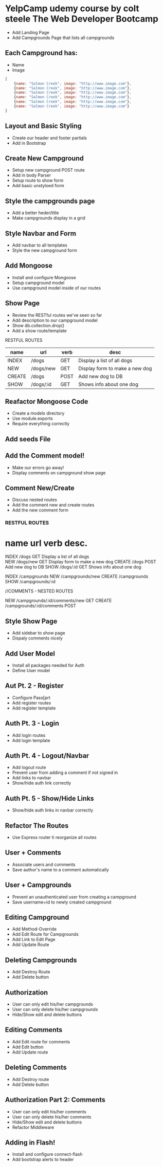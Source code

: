# YelpCamp udemy course by colt steele The Web Developer Bootcamp

* Add Landing Page
* Add Campgrounds Page that lists all campgrounds

## Each Campground has:

* Name
* Image

```js
[
    {name: "Salmon Creek", image: "http://www.image.com"},
    {name: "Salmon Creek", image: "http://www.image.com"},
    {name: "Salmon Creek", image: "http://www.image.com"},
    {name: "Salmon Creek", image: "http://www.image.com"},
    {name: "Salmon Creek", image: "http://www.image.com"},
    {name: "Salmon Creek", image: "http://www.image.com"}
]
```

## Layout and Basic Styling

* Create our header and footer partials
* Add in Bootstrap

## Create New Campground

* Setup new campground POST route
* Add in body Parser
* Setup route to show form
* Add basic unstyloed form

## Style the campgrounds page

* Add a better heder/title
* Make campgrounds display in a grid

## Style Navbar and Form

* Add navbar to all templates
* Style the new campground form

## Add Mongoose
* Install and configure Mongoose
* Setup campground model
* Use campground model inside of our routes

## Show Page
* Review the RESTful routes we've seen so far
* Add description to our campground model
* Show db.collection.drop()
* Add a show route/template

RESTFUL ROUTES

name |       url|         verb|    desc|
|----|----------|-------------|--------|
|INDEX|    /dogs |      GET    | Display a list of all dogs|   
|NEW  |       /dogs/new|   GET  |   Display form to make a new dog|
|CREATE|      /dogs |      POST |   Add new dog to DB|
|SHOW |       /dogs/:id  | GET  |   Shows info about one dog|


## Reafactor Mongoose Code
* Create a models directory
* Use module.exports
* Require everything correctly

## Add seeds File

## Add the Comment model!
* Make our errors go away!
* Display comments on campground show page

## Comment New/Create
* Discuss nested routes
* Add the comment new and create routes
* Add the new comment form

### RESTFUL ROUTES

name        url         verb    desc.
============================================================
INDEX       /dogs       GET     Display a list of all dogs   
NEW         /dogs/new   GET     Display form to make a new dog
CREATE      /dogs       POST    Add new dog to DB
SHOW        /dogs/:id   GET     Shows info about one dog

INDEX       /campgrounds
NEW         /campgrounds/new
CREATE      /campgrounds
SHOW        /campgrounds/:id

//COMMENTS - NESTED ROUTES

NEW         /campgrounds/:id/comments/new   GET
CREATE      /campgrounds/:id/comments       POST

## Style Show Page
* Add sidebar to show page
* Dispaly comments nicely

## Add User Model
* Install all packages needed for Auth
* Define User model

## Aut Pt. 2 - Register
* Configure Pass[prt
* Add register routes
* Add register template

## Auth Pt. 3 - Login
* Add login routes
* Add login template

## Auth Pt. 4 - Logout/Navbar
* Add logout route
* Prevent user from adding a comment if not signed in
* Add links to navbar
* Show/hide auth link correctly

## Auth Pt. 5 - Show/Hide Links
* Show/hide auth links in navbar correctly

## Refactor The Routes
* Use Express router ti reorganize all routes

## User + Comments
* Associate users and comments
* Save author's name to a comment automatically

## User + Campgrounds
* Prevent an unauthenticated user from creating a campground
* Save username+id to newly created campground

## Editing Campground
* Add Method-Override
* Add Edit Route for Campgrounds
* Add Link to Edit Page
* Add Update Route

## Deleting Campgrounds
* Add Destroy Route
* Add Delete button

## Authorization
* User can only edit his/her campgrounds
* User can only delete his/her campgrounds
* Hide/Show edit and delete buttons

## Editing Comments
* Add Edit route for comments
* Add Edit button
* Add Update route

## Deleting Comments
* Add Destroy route
* Add Delete button

## Authorization Part 2: Comments
* User can only edit his/her comments
* User can only delete his/her comments
* Hide/Show edit and delete buttons
* Refactor Middleware

## Adding in Flash!
* Install and configure connect-flash
* Add bootstrap alerts to header